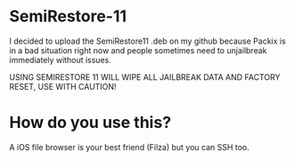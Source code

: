 # SemiRestore-11

I decided to upload the SemiRestore11 .deb on my github because Packix is in a bad situation right now and people sometimes need to unjailbreak immediately without issues.

USING SEMIRESTORE 11 WILL WIPE ALL JAILBREAK DATA AND FACTORY RESET, USE WITH CAUTION!

# How do you use this?

A iOS file browser is your best friend (Filza) but you can SSH too.


